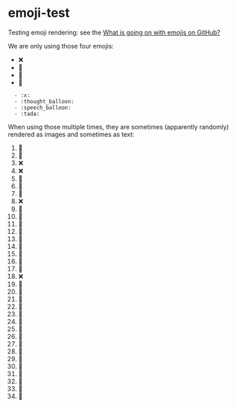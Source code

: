 # emoji-test
Testing emoji rendering: see the [What is going on with emojis on GitHub?](https://firsching.ch/github_emojis)

We are only using those four emojis:
  - :x: 
  - :thought_balloon:
  - :speech_balloon:
  - :tada:
```
  - :x: 
  - :thought_balloon:
  - :speech_balloon:
  - :tada:
```
When using those multiple times, they are sometimes (apparently randomly) rendered as images and sometimes as text:

 1. :speech_balloon:
 2. :speech_balloon:
 3. :x:
 4. :x:
 5. :thought_balloon:
 6. :thought_balloon:
 7. :speech_balloon:
 8. :x:
 9. :speech_balloon:
 10. :tada:
 11. :tada:
 12. :thought_balloon:
 13. :tada:
 14. :speech_balloon:
 15. :speech_balloon:
 16. :speech_balloon:
 17. :speech_balloon:
 18. :x: 
 19. :thought_balloon:
 20. :thought_balloon:
 21. :thought_balloon:
 22. :thought_balloon:
 23. :thought_balloon:
 24. :thought_balloon:
 25. :thought_balloon:
 26. :thought_balloon:
 27. :tada:
 28. :tada:
 29. :tada:
 30. :tada:
 31. :tada:
 32. :tada:
 33. :tada:
 34. :tada:

